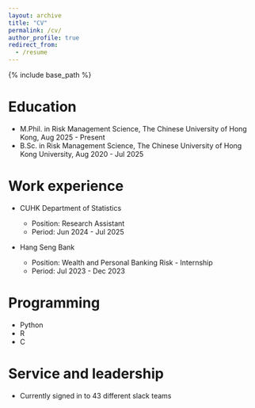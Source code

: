 ```yaml
---
layout: archive
title: "CV"
permalink: /cv/
author_profile: true
redirect_from:
  - /resume
---
```


{% include base_path %}

Education
======
* M.Phil. in Risk Management Science, The Chinese University of Hong Kong, Aug 2025 - Present
* B.Sc. in Risk Management Science, The Chinese University of Hong Kong University, Aug 2020 - Jul 2025

Work experience
======
* CUHK Department of Statistics
  * Position: Research Assistant
  * Period: Jun 2024 - Jul 2025


* Hang Seng Bank
  * Position: Wealth and Personal Banking Risk - Internship
  * Period: Jul 2023 - Dec 2023

  
Programming
======
* Python
* R
* C


  
Service and leadership
======
* Currently signed in to 43 different slack teams
